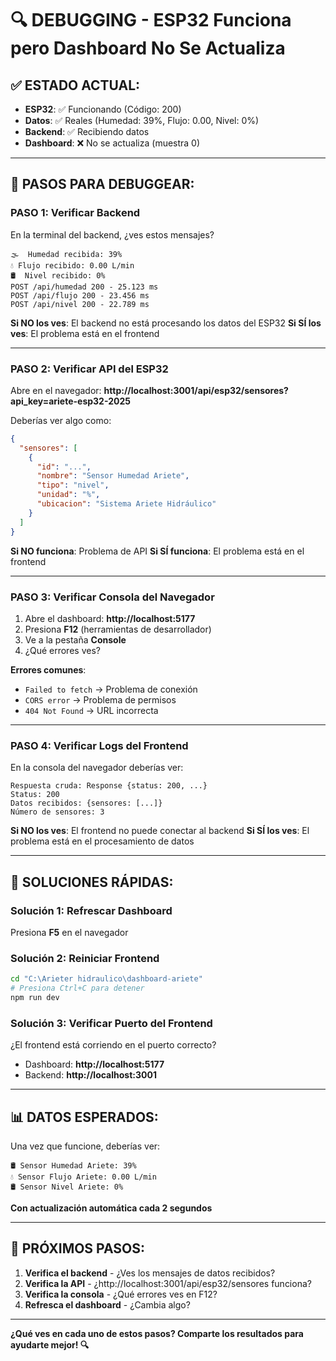 # 🔍 DEBUGGING - ESP32 Funciona pero Dashboard No Se Actualiza

## ✅ ESTADO ACTUAL:
- **ESP32**: ✅ Funcionando (Código: 200)
- **Datos**: ✅ Reales (Humedad: 39%, Flujo: 0.00, Nivel: 0%)
- **Backend**: ✅ Recibiendo datos
- **Dashboard**: ❌ No se actualiza (muestra 0)

---

## 🔧 PASOS PARA DEBUGGEAR:

### PASO 1: Verificar Backend
En la terminal del backend, ¿ves estos mensajes?
```
🌫️  Humedad recibida: 39%
💧 Flujo recibido: 0.00 L/min
🛢️  Nivel recibido: 0%
POST /api/humedad 200 - 25.123 ms
POST /api/flujo 200 - 23.456 ms
POST /api/nivel 200 - 22.789 ms
```

**Si NO los ves**: El backend no está procesando los datos del ESP32
**Si SÍ los ves**: El problema está en el frontend

---

### PASO 2: Verificar API del ESP32
Abre en el navegador: **http://localhost:3001/api/esp32/sensores?api_key=ariete-esp32-2025**

Deberías ver algo como:
```json
{
  "sensores": [
    {
      "id": "...",
      "nombre": "Sensor Humedad Ariete",
      "tipo": "nivel",
      "unidad": "%",
      "ubicacion": "Sistema Ariete Hidráulico"
    }
  ]
}
```

**Si NO funciona**: Problema de API
**Si SÍ funciona**: El problema está en el frontend

---

### PASO 3: Verificar Consola del Navegador
1. Abre el dashboard: **http://localhost:5177**
2. Presiona **F12** (herramientas de desarrollador)
3. Ve a la pestaña **Console**
4. ¿Qué errores ves?

**Errores comunes**:
- `Failed to fetch` → Problema de conexión
- `CORS error` → Problema de permisos
- `404 Not Found` → URL incorrecta

---

### PASO 4: Verificar Logs del Frontend
En la consola del navegador deberías ver:
```
Respuesta cruda: Response {status: 200, ...}
Status: 200
Datos recibidos: {sensores: [...]}
Número de sensores: 3
```

**Si NO los ves**: El frontend no puede conectar al backend
**Si SÍ los ves**: El problema está en el procesamiento de datos

---

## 🚀 SOLUCIONES RÁPIDAS:

### Solución 1: Refrescar Dashboard
Presiona **F5** en el navegador

### Solución 2: Reiniciar Frontend
```bash
cd "C:\Arieter hidraulico\dashboard-ariete"
# Presiona Ctrl+C para detener
npm run dev
```

### Solución 3: Verificar Puerto del Frontend
¿El frontend está corriendo en el puerto correcto?
- Dashboard: **http://localhost:5177**
- Backend: **http://localhost:3001**

---

## 📊 DATOS ESPERADOS:

Una vez que funcione, deberías ver:
```
🛢️ Sensor Humedad Ariete: 39%
💧 Sensor Flujo Ariete: 0.00 L/min
🛢️ Sensor Nivel Ariete: 0%
```

**Con actualización automática cada 2 segundos**

---

## 🎯 PRÓXIMOS PASOS:

1. **Verifica el backend** - ¿Ves los mensajes de datos recibidos?
2. **Verifica la API** - ¿http://localhost:3001/api/esp32/sensores funciona?
3. **Verifica la consola** - ¿Qué errores ves en F12?
4. **Refresca el dashboard** - ¿Cambia algo?

---

**¿Qué ves en cada uno de estos pasos? Comparte los resultados para ayudarte mejor! 🔍**




